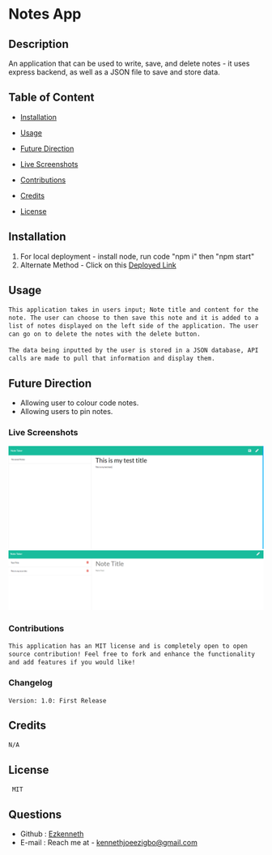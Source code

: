 # Notes App
      

## Description
   An application that can be used to write, save, and delete notes - it uses express backend, as well as a JSON file to save and store data. 

## Table of Content
   
* [Installation](#installation)
     
* [Usage](#usage)

* [Future Direction](#Future-Direction)

* [Live Screenshots](#Live-Screenshots)

* [Contributions](#Contributions)
       
* [Credits](#credits)
    
* [License](#license)
     
  

    
  
## Installation
1.  For local deployment - install node, run code "npm i" then "npm start" 
2.  Alternate Method - Click on this [Deployed Link](https://vast-harbor-22173.herokuapp.com/)
  
## Usage
    This application takes in users input; Note title and content for the note. The user can choose to then save this note and it is added to a list of notes displayed on the left side of the application. The user can go on to delete the notes with the delete button.

    The data being inputted by the user is stored in a JSON database, API calls are made to pull that information and display them.  

## Future Direction
* Allowing user to colour code notes.
* Allowing users to pin notes.

### Live Screenshots

![Live Notes App](public/screenshots/Capture.PNG)
![Live Notes app](public/screenshots/Capture1.PNG)

### Contributions 

    This application has an MIT license and is completely open to open source contribution! Feel free to fork and enhance the functionality and add features if you would like! 

### Changelog
    Version: 1.0: First Release 
    
## Credits
    N/A
    
## License
     MIT
      
    
## Questions
* Github : [Ezkenneth](github.com/Ezkenneth)
* E-mail : Reach me at - kennethjoeezigbo@gmail.com